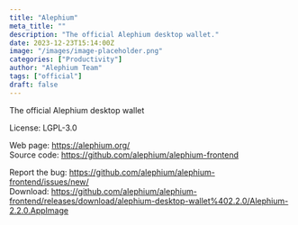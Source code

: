 ```yaml
---
title: "Alephium"
meta_title: ""
description: "The official Alephium desktop wallet."
date: 2023-12-23T15:14:00Z
image: "/images/image-placeholder.png"
categories: ["Productivity"]
author: "Alephium Team"
tags: ["official"]
draft: false
---
```


The official Alephium desktop wallet

License: LGPL-3.0

Web page: https://alephium.org/  
Source code: https://github.com/alephium/alephium-frontend

Report the bug: https://github.com/alephium/alephium-frontend/issues/new/  
Download: https://github.com/alephium/alephium-frontend/releases/download/alephium-desktop-wallet%402.2.0/Alephium-2.2.0.AppImage
